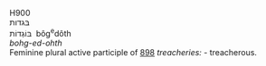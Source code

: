 <body>
  <p>H900<br>  בּגדות  <br> בּוֹגְדוֹת  ‎  bôg<sup>e</sup>dôth  <br><i>bohg-ed-ohth </i><br>Feminine plural active participle of <a href="h0898.htm">898</a>  <i>treacheries: - </i>treacherous.<br></p>
 </body>